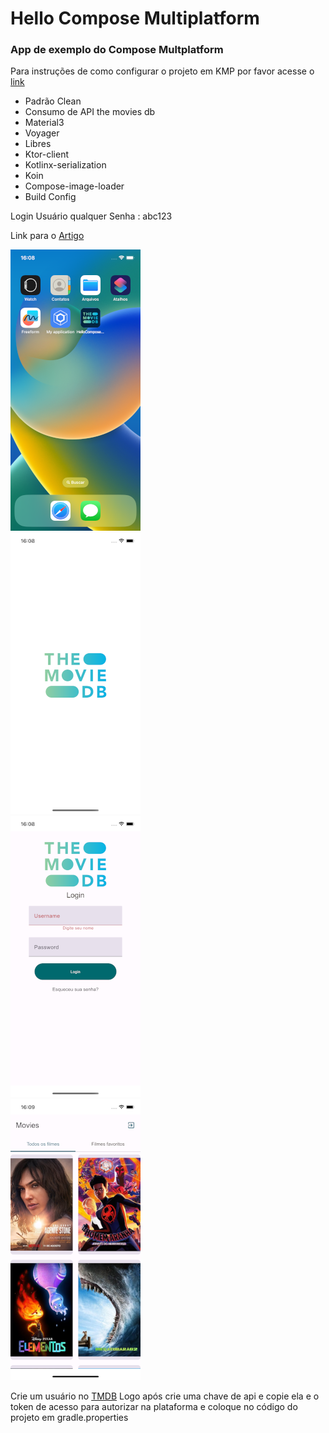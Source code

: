 

# Hello Compose Multiplatform

### App de exemplo do Compose Multplatform

Para instruções de como configurar o projeto em KMP por favor acesse o [link](https://medium.com/@joaomarcelo-ms/kotlin-multiplataform-compartilhando-c%C3%B3digo-entre-android-e-ios-87c809e34220)
- Padrão Clean
- Consumo de API the movies db
- Material3
- Voyager
- Libres
- Ktor-client
- Kotlinx-serialization
- Koin
- Compose-image-loader
- Build Config

Login
Usuário qualquer 
Senha : abc123

Link para o [Artigo](https://joaomarcelo-ms.medium.com/hello-compose-multiplatform-15b91f0035dd)

![Splash](img/00_ios.png)  
![Login](img/01_splash.png)  
![Home](img/02_login.png)  
![Details](img/03_home.png)

Crie um usuário no [TMDB](https://developer.themoviedb.org/reference/movie-popular-list)
Logo após crie uma chave de api e copie ela e o token de acesso para autorizar na plataforma e coloque no código do projeto em gradle.properties

